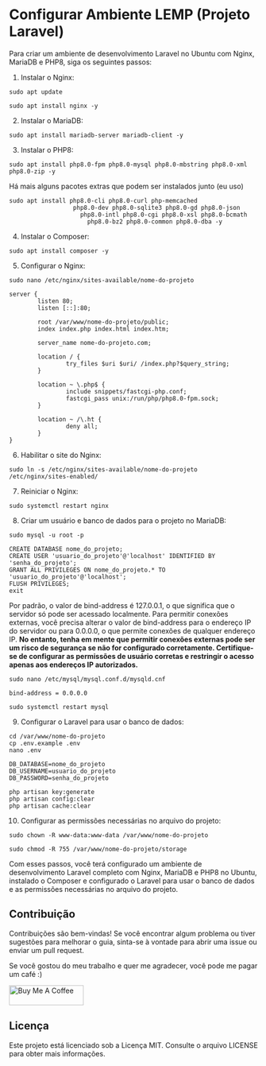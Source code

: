 Configurar Ambiente LEMP (Projeto Laravel)
==========================================

Para criar um ambiente de desenvolvimento Laravel no Ubuntu com Nginx, MariaDB e PHP8, siga os seguintes passos:

1.  Instalar o Nginx:

```
sudo apt update 
```
```
sudo apt install nginx -y
```

2.  Instalar o MariaDB:

```
sudo apt install mariadb-server mariadb-client -y
```

3.  Instalar o PHP8:

```
sudo apt install php8.0-fpm php8.0-mysql php8.0-mbstring php8.0-xml php8.0-zip -y
```
Há mais alguns pacotes extras que podem ser instalados junto (eu uso)
```
sudo apt install php8.0-cli php8.0-curl php-memcached 
                  php8.0-dev php8.0-sqlite3 php8.0-gd php8.0-json 
                    php8.0-intl php8.0-cgi php8.0-xsl php8.0-bcmath 
                      php8.0-bz2 php8.0-common php8.0-dba -y
```

4.  Instalar o Composer:

```
sudo apt install composer -y
```

5.  Configurar o Nginx:

```
sudo nano /etc/nginx/sites-available/nome-do-projeto
```
```
server {
        listen 80;
        listen [::]:80;

        root /var/www/nome-do-projeto/public;
        index index.php index.html index.htm;

        server_name nome-do-projeto.com;

        location / {
                try_files $uri $uri/ /index.php?$query_string;
        }

        location ~ \.php$ {
                include snippets/fastcgi-php.conf;
                fastcgi_pass unix:/run/php/php8.0-fpm.sock;
        }

        location ~ /\.ht {
                deny all;
        }
}

```

6.  Habilitar o site do Nginx:

```
sudo ln -s /etc/nginx/sites-available/nome-do-projeto /etc/nginx/sites-enabled/
```

7.  Reiniciar o Nginx:

```
sudo systemctl restart nginx
```

8.  Criar um usuário e banco de dados para o projeto no MariaDB:

```
sudo mysql -u root -p
```

```
CREATE DATABASE nome_do_projeto;
CREATE USER 'usuario_do_projeto'@'localhost' IDENTIFIED BY 'senha_do_projeto';
GRANT ALL PRIVILEGES ON nome_do_projeto.* TO 'usuario_do_projeto'@'localhost';
FLUSH PRIVILEGES;
exit

```

Por padrão, o valor de bind-address é 127.0.0.1, o que significa que o servidor só pode ser acessado localmente.
Para permitir conexões externas, você precisa alterar o valor de bind-address para o endereço IP do servidor ou para 0.0.0.0, o que permite conexões de qualquer endereço IP.
**No entanto, tenha em mente que permitir conexões externas pode ser um risco de segurança se não for configurado corretamente. Certifique-se de configurar as permissões de usuário corretas e restringir o acesso apenas aos endereços IP autorizados.**

```
sudo nano /etc/mysql/mysql.conf.d/mysqld.cnf
```
```
bind-address = 0.0.0.0
```
```
sudo systemctl restart mysql
```

9.  Configurar o Laravel para usar o banco de dados:

```
cd /var/www/nome-do-projeto
cp .env.example .env
nano .env

DB_DATABASE=nome_do_projeto
DB_USERNAME=usuario_do_projeto
DB_PASSWORD=senha_do_projeto

php artisan key:generate
php artisan config:clear
php artisan cache:clear

```

10.  Configurar as permissões necessárias no arquivo do projeto:

```
sudo chown -R www-data:www-data /var/www/nome-do-projeto 
```
```
sudo chmod -R 755 /var/www/nome-do-projeto/storage
```

Com esses passos, você terá configurado um ambiente de desenvolvimento Laravel completo com Nginx, MariaDB e PHP8 no Ubuntu, instalado o Composer e configurado o Laravel para usar o banco de dados e as permissões necessárias no arquivo do projeto.

Contribuição
------------

Contribuições são bem-vindas! Se você encontrar algum problema ou tiver sugestões para melhorar o guia, sinta-se à vontade para abrir uma issue ou enviar um pull request.

Se você gostou do meu trabalho e quer me agradecer, você pode me pagar um café :)

<a href="https://www.paypal.com/donate/?hosted_button_id=SFR785YEYHC4E" target="_blank"><img src="https://cdn.buymeacoffee.com/buttons/v2/default-yellow.png" alt="Buy Me A Coffee" style="height: 40px !important;width: 150px !important;" ></a>


Licença
-------

Este projeto está licenciado sob a Licença MIT. Consulte o arquivo LICENSE para obter mais informações.

